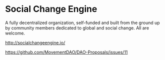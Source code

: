 # Social Change Engine

A fully decentralized organization, self-funded and built from the ground up by community members dedicated to global and social change. All are welcome.

http://socialchangeengine.io/

https://github.com/MovementDAO/DAO-Proposals/issues/11
